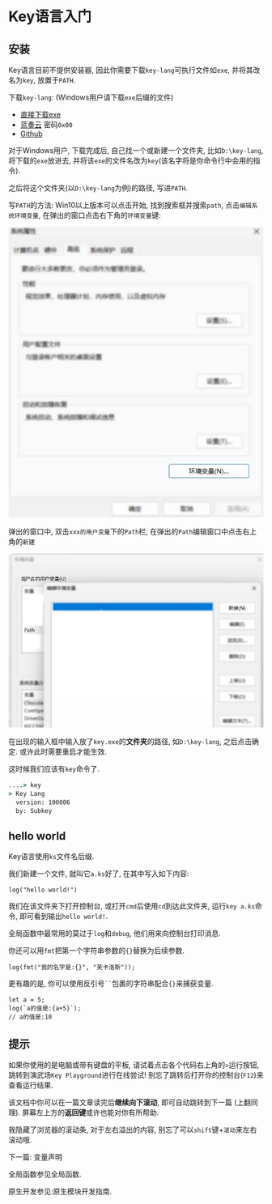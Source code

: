 # Key语言入门

## 安装

Key语言目前不提供安装器, 因此你需要下载`key-lang`可执行文件如`exe`, 并将其改名为`key`, 放置于`PATH`. 

下载`key-lang`: (Windows用户请下载`exe`后缀的文件)

- [直接下载exe](/asset/download/key.exe)
- [蓝奏云](https://www.lanzoub.com/b0mai7b2b) 密码`0x00`
- [Github](https://github.com/Bylx666/key-lang/releases/tag/0.1.6)

对于Windows用户, 下载完成后, 自己找一个或新建一个文件夹, 比如`D:\key-lang`, 将下载的`exe`放进去, 并将该`exe`的文件名改为`key`(该名字将是你命令行中会用的指令). 

之后将这个文件夹(以`D:\key-lang`为例)的路径, 写进`PATH`. 

写`PATH`的方法: Win10以上版本可以点击开始, 找到搜索框并搜索`path`, 点击`编辑系统环境变量`, 在弹出的窗口点击右下角的`环境变量`键: 

![修改path](/asset/imgs/guide.1.jpg)

弹出的窗口中, 双击`xxx的用户变量`下的`Path`栏, 在弹出的`Path`编辑窗口中点击右上角的`新建`

![修改path](/asset/imgs/guide.2.jpg)

在出现的输入框中输入放了`key.exe`的**文件夹**的路径, 如`D:\key-lang`, 之后点击确定. 或许此时需要重启才能生效. 

这时候我们应该有`key`命令了. 

```cmd
....> key
> Key Lang
  version: 100006
  by: Subkey
```

## hello world

Key语言使用`ks`文件名后缀. 

我们新建一个文件, 就叫它`a.ks`好了, 在其中写入如下内容: 

```ks
log("hello world!")
```

我们在该文件夹下打开控制台, 或打开`cmd`后使用`cd`到达此文件夹, 运行`key a.ks`命令, 即可看到输出`hello world!`. 

全局函数中最常用的莫过于`log`和`debug`, 他们用来向控制台打印消息. 

你还可以用`fmt`把第一个字符串参数的`{}`替换为后续参数. 

```ks
log(fmt("我的名字是:{}", "芙卡洛斯"));
```

更有趣的是, 你可以使用反引号``` `` ```包裹的字符串配合`{}`来捕获变量. 

```ks
let a = 5;
log(`a的值是:{a+5}`);
// a的值是:10
```

## 提示

如果你使用的是电脑或带有键盘的平板, 请试着点击各个代码右上角的`>`运行按钮, 跳转到演武场`Key Playground`进行在线尝试! 别忘了跳转后打开你的控制台(`F12`)来查看运行结果. 

该文档中你可以在一篇文章读完后**继续向下滚动**, 即可自动跳转到下一篇 (上翻同理). 屏幕左上方的**返回键**或许也能对你有所帮助. 

我隐藏了浏览器的滚动条, 对于左右溢出的内容, 别忘了可以`shift`键+`滚动`来左右滚动哦. 

下一篇: <jmp to="guide/1.let/">变量声明</jmp>

全局函数参见<jmp to="/prim/global">全局函数</jmp>.

原生开发参见:<jmp to="/native">原生模块开发指南</jmp>. 
